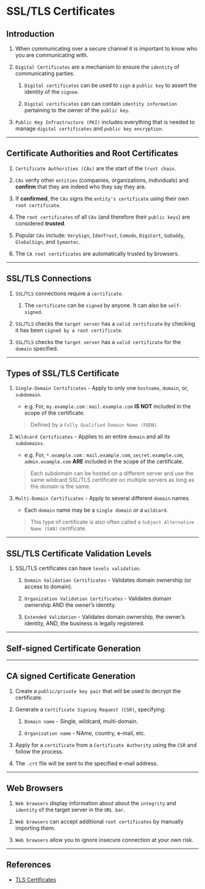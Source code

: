 # SSL/TLS Certificates

## Introduction

1. When communicating over a secure channel it is important to know who you are communicating with.

2. `Digital Certificates` are a mechanism to ensure the `identity` of communicating parties.

    1. `Digital certificates` can be used to `sign` a `public key` to assert the identity of the `signee`.

    2. `Digital certificates` can can contain `identity information` pertaining to the owner of the `public key`.

3. `Public Key Infrastructure (PKI)` includes everything that is needed to manage `digital certificates` and `public key encryption`.

----

## Certificate Authorities and Root Certificates

1. `Certificate Authorities (CAs)` are the start of the `trust chain`.

2. `CAs` verify other `entities` (companies, organizations, individuals) and __confirm__ that they are indeed who they say they are.

3. If __confirmed__, the `CAs` signs the `entity's certificate` using their own `root certificate`.

4. The `root certificates` of all `CAs` (and therefore their `public keys`) are considered __trusted__.

5. Popular `CAs` include: `VerySign`, `IdenTrust`, `Comodo`, `DigiCert`, `GoDaddy`, `GlobalSign`, and `Symantec`.

6. The `CA root certificates` are automatically trusted by browsers.

----

## SSL/TLS Connections

1. `SSL`/`TLS` connections require a `certificate`.

    1. The `certificate` can be `signed` by anyone. It can also be `self-signed`.

2. `SSL`/`TLS` checks the `target server` has a `valid certificate` by checking it has been `signed by a root certificate`.

3. `SSL`/`TLS` checks the `target server` has a `valid certificate` for the `domain` specified.

---

## Types of SSL/TLS Certificate

1. `Single-Domain Certificates` - Apply to only one `hostname`, `domain`, or, `subdomain`.

    * e.g. For, `my.example.com` : `mail.example.com` __IS NOT__ included in the scope of the certificate.

    > Defined by a `Fully Qualified Domain Name (FQDN)`. 

2. `Wildcard Certificates` - Applies to an entire `domain` and all its `subdomains`.

    * e.g. For, `*.example.com` : `mail.example.com`, `secret.example.com`, `admin.example.com` __ARE__ included in the scope of the certificate.

    > Each subdomain can be hosted on a different server and use the same wildcard SSL/TLS certificate on multiple servers as long as the domain is the same.

3. `Multi-Domain Certificates` - Apply to several different `domain` names.

    * Each `domain` name may be a `single domain` or a `wildcard`.

    > This type of certificate is also often called a `Subject Alternative Name (SAN)` certificate.

---

## SSL/TLS Certificate Validation Levels

1. SSL/TLS certificates can have `levels validation`.

    1. `Domain Validation Certificates` - Validates domain ownership (or access to domain).

    2. `Organization Validation Certificates` - Validates domain ownership AND the owner’s identity.

    3. `Extended Validation` - Validates domain ownership, the owner’s identity, AND, the business is legally registered.

---

## Self-signed Certificate Generation

---

## CA signed Certificate Generation

1. Create a `public/private key pair` that will be used to decrypt the certificate.

2. Generate a `Certificate Signing Request (CSR)`, specifying:

    1. `Domain name` - Single, wildcard, multi-domain.

    2. `Organisation name` - NAme, country, e-mail, etc.

3. Apply for a `certificate` from a `Certificate Authority` using the `CSR` and follow the process.

4. The `.crt` file will be sent to the specified e-mail address.

---

## Web Browsers

1. `Web browsers` display information about about the `integrity` and `identity` of the target server in the `URL bar`.

2. `Web browsers` can accept additional `root certificates` by manually importing them.

3. `Web browsers` allow you to ignore insecure connection at your own risk.


---

## References

* [TLS Certificates](https://www.acunetix.com/blog/articles/tls-ssl-certificates-part-4)